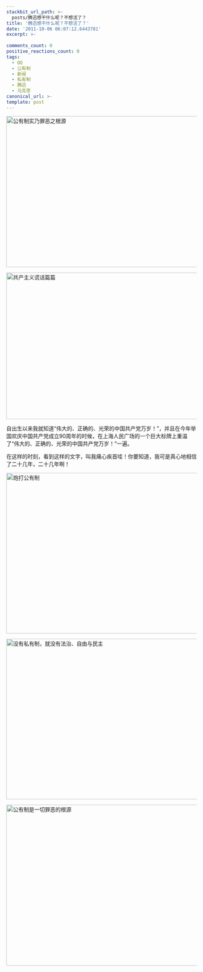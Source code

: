 ```yaml
---
stackbit_url_path: >-
  posts/腾迅想干什么呢？不想活了？
title: '腾迅想干什么呢？不想活了？'
date: '2011-10-06 06:07:12.6443781'
excerpt: >-
  
comments_count: 0
positive_reactions_count: 0
tags: 
  - QQ
  - 公有制
  - 新闻
  - 私有制
  - 腾迅
  - 马克思
canonical_url: >-
template: post
---
```

<p><a href="http://www.zizhujy.com/blog/image.axd?picture=image_154.png"><img style="background-image: none; border-bottom: 0px; border-left: 0px; margin: 0px 10px 0px 0px; padding-left: 0px; padding-right: 0px; display: inline; border-top: 0px; border-right: 0px; padding-top: 0px" title="公有制实乃罪恶之根源" border="0" alt="公有制实乃罪恶之根源" src="http://www.zizhujy.com/blog/image.axd?picture=image_thumb_143.png" width="551" height="399" /></a></p>  <p><a href="http://www.zizhujy.com/blog/image.axd?picture=image_155.png"><img style="background-image: none; border-bottom: 0px; border-left: 0px; margin: 0px 10px 0px 0px; padding-left: 0px; padding-right: 0px; display: inline; border-top: 0px; border-right: 0px; padding-top: 0px" title="共产主义谎话篇篇" border="0" alt="共产主义谎话篇篇" src="http://www.zizhujy.com/blog/image.axd?picture=image_thumb_144.png" width="718" height="387" /></a></p>  <p>自出生以来我就知道“伟大的、正确的、光荣的中国共产党万岁！”，并且在今年举国欢庆中国共产党成立90周年的时候，在上海人民广场的一个巨大标牌上重温了“伟大的、正确的、光荣的中国共产党万岁！”一遍。</p>  <p>在这样的时刻，看到这样的文字，叫我痛心疾首哇！你要知道，我可是真心地相信了二十几年，二十几年啊！</p>  <p><a href="http://www.zizhujy.com/blog/image.axd?picture=image_156.png"><img style="background-image: none; border-bottom: 0px; border-left: 0px; margin: 0px 10px 0px 0px; padding-left: 0px; padding-right: 0px; display: inline; border-top: 0px; border-right: 0px; padding-top: 0px" title="炮打公有制" border="0" alt="炮打公有制" src="http://www.zizhujy.com/blog/image.axd?picture=image_thumb_145.png" width="529" height="424" /></a></p>  <p><a href="http://www.zizhujy.com/blog/image.axd?picture=image_157.png"><img style="background-image: none; border-bottom: 0px; border-left: 0px; margin: 0px 10px 0px 0px; padding-left: 0px; padding-right: 0px; display: inline; border-top: 0px; border-right: 0px; padding-top: 0px" title="没有私有制，就没有法治、自由与民主" border="0" alt="没有私有制，就没有法治、自由与民主" src="http://www.zizhujy.com/blog/image.axd?picture=image_thumb_146.png" width="529" height="424" /></a></p>        <p><a href="http://www.zizhujy.com/blog/image.axd?picture=image_158.png"><img style="background-image: none; border-bottom: 0px; border-left: 0px; margin: 0px 10px 0px 0px; padding-left: 0px; padding-right: 0px; display: inline; border-top: 0px; border-right: 0px; padding-top: 0px" title="公有制是一切罪恶的根源" border="0" alt="公有制是一切罪恶的根源" src="http://www.zizhujy.com/blog/image.axd?picture=image_thumb_147.png" width="530" height="425" /></a></p>